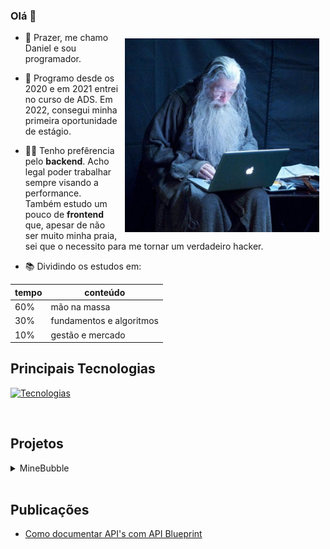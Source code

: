 ### Olá 👋

<img style="margin: 10px;" align="right" height="310" src="./assets/gandalf.jpeg" alt="gandalf">

- 🤟 Prazer, me chamo Daniel e sou programador.

- 🌱 Programo desde os 2020 e em 2021 entrei no curso de ADS. Em 2022, consegui minha primeira oportunidade de estágio.

- 👨‍💻 Tenho prefêrencia pelo **backend**. Acho legal poder trabalhar sempre visando a performance. Também estudo um pouco de **frontend** que, apesar de não ser muito minha praia, sei que o necessito para me tornar um verdadeiro hacker.

- 📚 Dividindo os estudos em:

<div align="left">
  
  | tempo   | conteúdo                          
  | ---     |  ----                             
  | 60%     | mão na massa        
  | 30%     | fundamentos e algoritmos
  | 10%     | gestão e mercado
  
</div>

<!--
<div align="center">
&bull; <a href="https://linkedin.com/in/danielmeloaguilar">linkedin</a>
</div>
-->

## Principais Tecnologias
  
[![Tecnologias](https://skillicons.dev/icons?i=cs,dotnet,go,linux,postgres,vue)](https://skillicons.dev)

<!--
<details>
    <summary>outras tecnologias</summary>
  
- Linguages
  - C/C++
  - SQL
  - Shell Script
  - (HTML e CSS)

- Banco de Dados
  - MySql
  - MongoDB
  - SQLServer

- Frameworks
  - ASP.NET

- Plataformas e Ferramentas
  - Windows
  - VSCode
  - Rally
    
</details>
-->

<br>

## Projetos
<details>
  <summary> MineBubble </summary>

  <img align="center" src="https://avatars.githubusercontent.com/u/151691658?s=200&v=4" />

  - [MineBubble](https://github.com/MineBubble) é uma organização criada para manter projetos e desafios técnicos. Uso-os como objeto de estudos pois, com eles, consigo aprender e aplicar conhecimentos em um ambiente mais próximo do real. 

</details>

<br>

## Publicações

- [Como documentar API's com API Blueprint](https://www.tabnews.com.br/melar/como-documentar-apis-com-api-blueprint)
